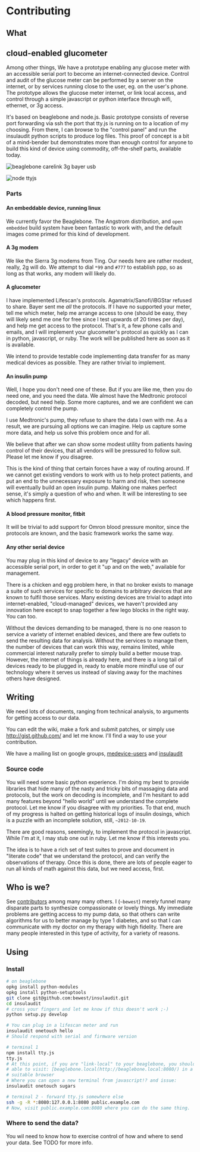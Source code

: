
# Contributing

## What

## cloud-enabled glucometer

Among other things,
We have a prototype enabling any glucose meter with an accessible serial port
to become an internet-connected device.  Control and audit of the glucose
meter can be performed by a server on the internet, or by services running
close to the user, eg. on the user's phone.  The prototype allows the glucose
meter internet, or link local access, and control through a simple javascript
or python interface through wifi, ethernet, or 3g access.

It's based on beaglebone and node.js.  Basic prototype consists of reverse
port forwarding via ssh the port that tty.js is running on to a location of my
choosing.  From there, I can browse to the "control panel" and run the
insulaudit python scripts to produce log files.  This proof of concept is a
bit of a mind-bender but demonstrates more than enough control for anyone to
build this kind of device using commodity, off-the-shelf parts, available today.

![beaglebone carelink 3g bayer usb](https://github.com/bewest/insulaudit/blob/master/hacking/carelink-bayer-usb-modem-beaglebone.jpg?raw=true)

![node ttyjs](https://github.com/bewest/insulaudit/blob/master/hacking/node_tty_js_glucose_beaglebone.jpg?raw=true)

### Parts

#### An embeddable device, running linux

We currently favor the Beaglebone.  The Angstrom distribution, and `open
embedded` build system have been fantastic to work with, and the default
images come primed for this kind of development.

#### A 3g modem

We like the Sierra 3g modems from Ting.  Our needs here are rather modest,
really, 2g will do.  We attempt to dial `*99` and `#777` to establish ppp, so
as long as that works, any modem will likely do.

#### A glucometer

I have implemented Lifescan's protocols.  Agamatrix/Sanofi/iBGStar refused to
share.  Bayer sent me *all* the protocols.  If I have no supported your meter,
tell me which meter, help me arrange access to one (should be easy, they will
likely send me one for free since I test upwards of 20 times per day), and
help me get access to the protocol.  That's it, a few phone calls and emails,
and I will implement your glucometer's protocol as quickly as I can in python,
javascript, or ruby.  The work will be published here as soon as it is
available.

We intend to provide testable code implementing data transfer for as many
medical devices as possible.  They are rather trivial to implement.

#### An insulin pump

Well, I hope you don't need one of these.  But if you are like me, then you do
need one, and you need the data.  We almost have the Medtronic protocol
decoded, but need help.  Some more captures, and we are confident we can
completely control the pump.

I use Medtronic's pump, they refuse to share the data I own with me.  As a
result, we are pursuing all options we can imagine.  Help us capture some more
data, and help us solve this problem once and for all.

We believe that after we can show some modest utility from patients having
control of their devices, that all vendors will be pressured to follow suit.
Please let me know if you disagree.

This is the kind of thing that certain forces have a way of routing around.
If we cannot get existing vendors to work with us to help protect patients,
and put an end to the unnecessary exposure to harm and risk, then someone will
eventually build an open insulin pump.  Making one makes perfect sense, it's
simply a question of who and when.  It will be interesting to see which
happens first.

#### A blood pressure monitor, fitbit

It will be trivial to add support for Omron blood pressure monitor, since the
protocols are known, and the basic framework works the same way.

#### Any other serial device

You may plug in this kind of device to any "legacy" device with an accessible
serial port, in order to get it "up and on the web," available for management.

There is a chicken and egg problem here, in that no broker exists to manage a
suite of such services for specific to domains to arbitrary devices that are
known to fulfil those services.  Many existing devices are trivial to adapt
into internet-enabled, "cloud-managed" devices, we haven't provided any
innovation here except to snap together a few lego blocks in the right way.
You can too.

Without the devices demanding to be managed, there is no one reason to service
a variety of internet enabled devices, and there are few outlets to send the
resulting data for analysis.  Without the services to manage them, the number
of devices that can work this way, remains limited, while commercial interest
naturally prefer to simply build a better mouse trap.  However, the internet
of things is already here, and there is a long tail of devices ready to be
plugged in, ready to enable more mindful use of our technology where it serves
us instead of slaving away for the machines others have designed.

## Writing

We need lots of documents, ranging from technical analysis, to arguments for
getting access to our data.

You can edit the wiki, make a fork and submit patches, or simply use
http://gist.github.com/ and let me know.  I'll find a way to use your
contribution.

We have a mailing list on google groups,
[medevice-users](https://groups.google.com/forum/#!forum/medical-device-users)
and
[insulaudit](https://groups.google.com/forum/#!forum/insulaudit)

### Source code

You will need some basic python experience.  I'm doing my best to provide
libraries that hide many of the nasty and tricky bits of massaging data and
protocols, but the work on decoding is incomplete, and I'm hesitant to add
many features beyond "hello world" until we understand the complete protocol.
Let me know if you disagree with my priorities.  To that end, much of my
progress is halted on getting historical logs of insulin dosings, which is a
puzzle with an incomplete solution, still, `~2012-10-19`.

There are good reasons, seemingly, to implement the protocol in javascript.
While I'm at it, I may stub one out in ruby.  Let me know if this interests
you.

The idea is to have a rich set of test suites to prove and document in
"literate code" that we understand the protocol, and can verify the
observations of therapy.  Once this is done, there are lots of people eager to
run all kinds of math against this data, but we need access, first.

## Who is we?

See [contributors](https://github.com/bewest/insulaudit/network/members) among
many many others.  I (`~bewest`) merely funnel many disparate parts to
synthesize compassionate or lovely things.  My immediate problems are getting
access to my pump data, so that others can write algorithms for us to better
manage by type 1 diabetes, and so that I can communicate with my doctor on my
therapy with high fidelity.  There are many people interested in this type of
activity, for a variety of reasons.

## Using

### Install

```bash
# on beaglebone
opkg install python-modules
opkg install python-setuptools
git clone git@github.com:bewest/insulaudit.git
cd insulaudit
# cross your fingers and let me know if this doesn't work ;-)
python setup.py develop

# You can plug in a lifescan meter and run
insulaudit onetouch hello
# Should respond with serial and firmware version

# terminal 1
npm install tty.js
tty.js
# At this point, if you are "link-local" to your beaglebone, you should be
# able to visit: [beaglebone.local(http://beaglebone.local:8080/) in a
# suitable browser
# Where you can open a new terminal from javascript!? and issue:
insulaudit onetouch sugars

# terminal 2 - forward tty.js somewhere else
ssh -g -R *:8080:127.0.0.1:8080 public.example.com
# Now, visit public.example.com:8080 where you can do the same thing.
```

### Where to send the data?

You wil need to know how to exercise control of how and where to send your
data.  See TODO for more info.

